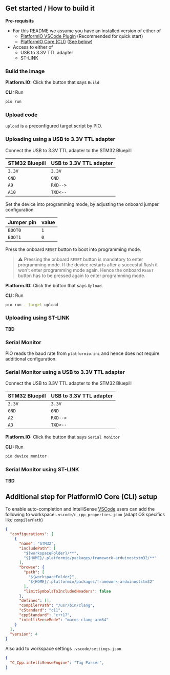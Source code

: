 ## Get started / How to build it

**Pre-requisits**

- For this README we assume you have an installed version of either of
  - [PlatformIO VSCode Plugin](https://platformio.org/platformio-ide) (Recommended for quick start)
  - [PlatformIO Core (CLI)](https://docs.platformio.org/en/latest/core/index.html) ([See below](#additional-step-for-platformio-core-cli-setup))
- Access to either of
  - USB to 3.3V TTL adapter
  - ST-LINK

### Build the image

**Platform.IO:**
Click the button that says `Build`

**CLI:**
Run
```sh
pio run
```

### Upload code

`upload` is a preconfigured target script by PIO.

### Uploading using a USB to 3.3V TTL adapter

Connect the USB to 3.3V TTL adapter to the STM32 Bluepill

| STM32 Bluepill | USB to 3.3V TTL adapter |
| --- | --- |
| `3.3V` | `3.3V` |
| `GND` | `GND` |
| `A9` | `RXD-->` |
| `A10` | `TXD<--` |

Set the device into programming mode, by adjusting the onboard jumper configuration

| Jumper pin | value |
| --- | --- |
| `BOOT0` | `1` |
| `BOOT1` | `0` |

Press the onboard `RESET` button to boot into programming mode.

> ⚠️ Pressing the onboard `RESET` button is mandatory to enter programming mode.
  If the device restarts after a succesful flash it won't enter programming mode again.
  Hence the onboard `RESET` button has to be pressed again to enter programming mode.

**Platform.IO:**
Click the button that says `Upload`.

**CLI:**
Run
```sh
pio run --target upload
```

### Uploading using ST-LINK

**TBD**

### Serial Monitor

PIO reads the baud rate from `platformio.ini` and hence does not require additional configuration.

### Serial Monitor using a USB to 3.3V TTL adapter

Connect the USB to 3.3V TTL adapter to the STM32 Bluepill

| STM32 Bluepill | USB to 3.3V TTL adapter |
| --- | --- |
| `3.3V` | `3.3V` |
| `GND` | `GND` |
| `A2` | `RXD-->` |
| `A3` | `TXD<--` |

**Platform.IO:**
Click the button that says `Serial Monitor`

**CLI:**
Run

```sh
pio device monitor
```

### Serial Monitor using ST-LINK

**TBD**

## Additional step for PlatformIO Core (CLI) setup

To enable auto-completion and IntelliSense [VSCode](https://code.visualstudio.com/) users can add the following to workspace `.vscode/c_cpp_properties.json` (adapt OS specifics like `compilerPath`)

```json
{
  "configurations": [
    {
      "name": "STM32",
      "includePath": [
        "${workspaceFolder}/**",
        "${HOME}/.platformio/packages/framework-arduinoststm32/**"
      ],
      "browse": {
        "path": [
          "${workspaceFolder}",
          "${HOME}/.platformio/packages/framework-arduinoststm32"
        ],
        "limitSymbolsToIncludedHeaders": false
      },
      "defines": [],
      "compilerPath": "/usr/bin/clang",
      "cStandard": "c11",
      "cppStandard": "c++17",
      "intelliSenseMode": "macos-clang-arm64"
    }
  ],
  "version": 4
}
```

Also add to workspace settings `.vscode/settings.json`

```json
{
  "C_Cpp.intelliSenseEngine": "Tag Parser",
}
```
